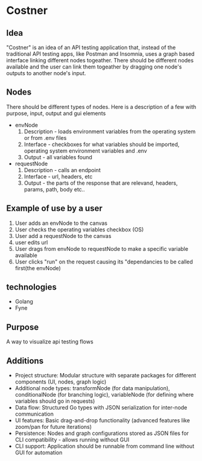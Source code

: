 # Costner

## Idea
"Costner" is an idea of an API testing application that, instead of the traditional API testing apps, like Postman and Insomnia, uses a graph based interface linking different nodes togeather. There should be different nodes available and the user can link them togeather by dragging one node's outputs to another node's input.

## Nodes
There should be different types of nodes. Here is a description of a few with purpose, input, output and gui elements
- envNode 
    1. Description - loads environment variables from the operating system or from .env files
    2. Interface - checkboxes for what variables should be imported, operating system environment variables and .env
    3. Output - all variables found
- requestNode
    1. Description - calls an endpoint
    2. Interface - url, headers, etc
    3. Output - the parts of the response that are relevand, headers, params, path, body etc..

## Example of use by a user
1. User adds an envNode to the canvas
2. User checks the operating variables checkbox (OS)
3. User add a requestNode to the canvas
4. user edits url
5. User drags from envNode to requestNode to make a specific variable available
6. User clicks "run" on the request causing its "dependancies to be called first(the envNode)

## technologies
- Golang
- Fyne

## Purpose
A way to visualize api testing flows

## Additions
- Project structure: Modular structure with separate packages for different components (UI, nodes, graph logic)
- Additional node types: transformNode (for data manipulation), conditionalNode (for branching logic), variableNode (for defining where variables should go in requests)
- Data flow: Structured Go types with JSON serialization for inter-node communication
- UI features: Basic drag-and-drop functionality (advanced features like zoom/pan for future iterations)
- Persistence: Nodes and graph configurations stored as JSON files for CLI compatibility - allows running without GUI
- CLI support: Application should be runnable from command line without GUI for automation

